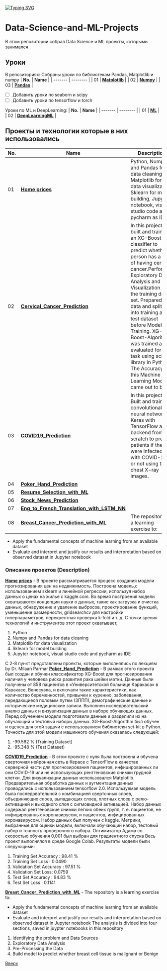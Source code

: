 <a id="anchor"></a>
[![Typing SVG](https://readme-typing-svg.herokuapp.com?color=%2336BCF7&lines=Computer+science+student)](https://github.com/Splucheviy)
# Data-Science-and-ML-Projects
В этом репозитории собрал Data Science и ML проекты, которыми занимался
## Уроки
В репозиториях:
Собраны уроки по библиотекам Pandas, Matplotlib и numpy
| **No.** | **Name** | 
| ------- | -------- | 
|	01  | **[Matplotlib](https://github.com/Kopypaster/Data-Science-and-ML-Projects/tree/main/matpltlib)** | 
|	02	| **[Numpy](https://github.com/Kopypaster/Data-Science-and-ML-Projects/tree/main/numpy )** | 
|	03	| **[Pandas](https://github.com/Kopypaster/Data-Science-and-ML-Projects/tree/main/pandas )** | 

- [ ] Добавить уроки по seaborn и scipy
- [ ] Добавить уроки по tensorflow и torch 

Уроки по ML и DeepLearning:
| **No.** | **Name** | 
| ------- | -------- | 
|	01  | **[ML](https://github.com/Kopypaster/Data-Science-and-ML-Projects/tree/main/ML)** | 
|	02	| **[DeepLearningML](https://github.com/Kopypaster/Data-Science-and-ML-Projects/tree/main/DeepLearningML)** | 

## Проекты и технологии которые в них использовались 
| **No.** | **Name** | **Description** |
| ------- | -------- | -------- |
|	01  | **[Home prices](https://github.com/Kopypaster/Data-Science-and-ML-Projects/tree/main/Home%20prices)** | Python, Numpy and Pandas for data cleaning, Matplotlib for data visualization, Sklearn for model building, Jupyter notebook, visual studio code and pycharm as IDE  
|	02	| **[Cervical_Cancer_Prediction](https://github.com/Splucheviy/Data-Science-and-ML-Projects/tree/main/Python%20Data%20Analytics%20Projects%20lecture%20series%20by%20Dr.%20Milaan%20Parmar/001_Cervical_Cancer_Predection_with_ML)** |In this project, built and trained an XG-Boost classifier to predict whether a person has a risk of having cervical cancer.Performed Exploratory Data Analysis and Data Visualization on the training data set. Prepared the data and splitted into training and test dataset before Model Training. XG-Boost-Algorithm was trained and evaluated for this task using sci-kit library in Python. The Accuracy for this Machine Learning Model came out to be: 
|	03	| **[COVID19_Prediction](https://github.com/Splucheviy/Data-Science-and-ML-Projects/tree/main/Python%20Data%20Analytics%20Projects%20lecture%20series%20by%20Dr.%20Milaan%20Parmar/002_COVID19_Prediction_from_Chest_Xray_Images_with_CNN)** |In this project, Built and trained a convolutional neural network in Keras with TensorFlow as backend from scratch to predict patients if they were infected with COVID-19 or not using their chest X-ray images. 
|	04	| **[Poker_Hand_Prediction](https://github.com/Splucheviy/Data-Science-and-ML-Projects/tree/main/Python%20Data%20Analytics%20Projects%20lecture%20series%20by%20Dr.%20Milaan%20Parmar/003_Poker_Hand_Prediction)** |
|	05	| **[Resume_Selection_with_ML](https://github.com/Splucheviy/Data-Science-and-ML-Projects/tree/main/Python%20Data%20Analytics%20Projects%20lecture%20series%20by%20Dr.%20Milaan%20Parmar/004_Resume_Selection_with_ML)** |
|	06	| **[Stock_News_Prediction](https://github.com/Splucheviy/Data-Science-and-ML-Projects/tree/main/Python%20Data%20Analytics%20Projects%20lecture%20series%20by%20Dr.%20Milaan%20Parmar/005_Stock_News_Prediction_using_NLP_Tweets_Sentiment_Analysis)** |
|	07	| **[Eng_to_French_Translation_with_LSTM_NN](https://github.com/Splucheviy/Data-Science-and-ML-Projects/tree/main/Python%20Data%20Analytics%20Projects%20lecture%20series%20by%20Dr.%20Milaan%20Parmar/006_Eng_to_French_Translation_with_LSTM_NN)** |
|	08	| **[Breast_Cancer_Prediction_with_ML](https://github.com/Splucheviy/Data-Science-and-ML-Projects/tree/main/Python%20Data%20Analytics%20Projects%20lecture%20series%20by%20Dr.%20Milaan%20Parmar/007_Breast_Cancer_Prediction_with_ML)** |The repository is a learning exercise to:
* Apply the fundamental concepts of machine learning from an available dataset
* Evaluate and interpret and justify our results and interpretation based on observed dataset in Jupyter notebook

### Описание проектов (Description)
**[Home prices](https://github.com/Kopypaster/Data-Science-and-ML-Projects/tree/main/Home%20prices)** - 
В проекте рассматривается процесс создания модели прогнозирования цен на недвижимость. Построена модель,с использованием sklearn и линейной регрессии, используя набор данных о ценах на жилье с kaggle.com. Во время построения модели охватываются концепции науки о данных, такие как загрузка и очистка данных, обнаружение и удаление выбросов, проектирование функций, уменьшение размерности, gridsearchcv для настройки гиперпараметров, перекрестная проверка k-fold и т. д. С точки зрения технологий и инструментов этот проект охватывает,

1. Python
2. Numpy and Pandas for data cleaning
3. Matplotlib for data visualization
4. Sklearn for model building
5. Jupyter notebook, visual studio code and pycharm as IDE

С 2-8 пункт представлены проекты, которые выполнялись по лекциям by Dr. Milaan Parmar
**[Poker_Hand_Prediction](https://github.com/Splucheviy/Data-Science-and-ML-Projects/tree/main/Python%20Data%20Analytics%20Projects%20lecture%20series%20by%20Dr.%20Milaan%20Parmar/003_Poker_Hand_Prediction)** - 
В рамках этого проекта был создан и обучен классификатор XG-Boost для прогнозирования наличия у человека риска развития рака шейки матки. Данные были получены от 858 пациентов в «Университетской больнице Каракаса» в Каракасе, Венесуэла, и включали такие характеристики, как количество беременностей, привычки к курению, заболевания, передающиеся половым путем (ЗППП), демографические данные и исторические медицинские записи. Выполнен исследовательский анализ данных и визуализация данных в наборе обучающих данных. Перед обучением модели подготовили данные и разделили их на обучающий и тестовый наборы данных. XG-Boost-Algorithm был обучен и оценен для этой задачи с использованием библиотеки sci-kit в Python. Точность для этой модели машинного обучения оказалась следующей:
1. -99.562 % (Training Dataset) 
2. -95.348 % (Test Dataset)

**[COVID19_Prediction](https://github.com/Splucheviy/Data-Science-and-ML-Projects/tree/main/Python%20Data%20Analytics%20Projects%20lecture%20series%20by%20Dr.%20Milaan%20Parmar/002_COVID19_Prediction_from_Chest_Xray_Images_with_CNN)** - 
В этом проекте с нуля была построена и обучена сверточная нейронная сеть в Керасе с TensorFlow в качестве серверной части для прогнозирования пациентов, инфицированных ли они COVID-19 или не использующих рентгеновские снимки грудной клетки.
Для визуализации данных использовался Matplotlib. Предварительная обработка данных и аугментация данных проводились с использованием tensorflow 2.0.
Используемая модель была последовательной с комбинацией сверточных слоев, объединяющих слоев, выпадающих слоев, плотных слоев с релю-активацией и выходного слоя с сигмовидной активацией. Набор данных содержал рентгеновские снимки легких обеих групп, т. е. пациентов, не инфицированных коронавирусом, и пациентов, инфицированных коронавирусом. Набор данных был получен с kaggle. Метрики, выбранные для оценки модели, включали обучающий набор, тестовый набор и точность проверочного набора. Оптимизатор Адама со скоростью обучения 0,001 был выбран для градиентного спуска
Весь проект выполнялся в среде Google Colab.
Результаты модели были следующими:
1. Training Set Accuracy : 98.41 %
2. Training Set Loss : 0.0490
3. Validation Set Accuracy : 97.51 %
4. Validation Set Loss: 0.0759
5. Test Set Accuracy : 94.83 %
6. Test Set Loss : 0.1141

**[Breast_Cancer_Prediction_with_ML](https://github.com/Splucheviy/Data-Science-and-ML-Projects/tree/main/Python%20Data%20Analytics%20Projects%20lecture%20series%20by%20Dr.%20Milaan%20Parmar/007_Breast_Cancer_Prediction_with_ML)** -
The repository is a learning exercise to:
* Apply the fundamental concepts of machine learning from an available dataset
* Evaluate and interpret and justify our results and interpretation based on observed dataset in Jupyter notebook
The analysis is divided into four sections, saved in juypter notebooks in this repository
1. Identifying the problem  and Data Sources
2. Exploratory Data Analysis
3. Pre-Processing the Data
4. Build model to predict whether breast cell tissue is  malignant or Benign

[Вверх](#anchor)
